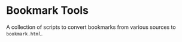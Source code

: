 # Bookmark Tools

A collection of scripts to convert bookmarks from various sources to `bookmark.html`.
